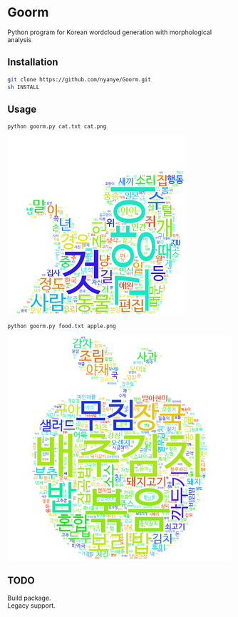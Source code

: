 # Goorm
Python program for Korean wordcloud generation with morphological analysis  

## Installation

```bash
git clone https://github.com/nyanye/Goorm.git
sh INSTALL
```

## Usage

```bash
python goorm.py cat.txt cat.png
```

![cat](/examples/cat.png)

```bash
python goorm.py food.txt apple.png
```

![food](/examples/apple.png)

## TODO

Build package.  
Legacy support.  
